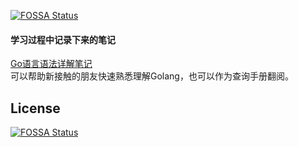 [![FOSSA Status](https://app.fossa.io/api/projects/git%2Bgithub.com%2Fyougg%2Fgonote.svg?type=shield)](https://app.fossa.io/projects/git%2Bgithub.com%2Fyougg%2Fgonote?ref=badge_shield)

#### 学习过程中记录下来的笔记


[Go语言语法详解笔记](https://github.com/yougg/gonote/blob/master/gogrammar.md)  
可以帮助新接触的朋友快速熟悉理解Golang，也可以作为查询手册翻阅。


## License
[![FOSSA Status](https://app.fossa.io/api/projects/git%2Bgithub.com%2Fyougg%2Fgonote.svg?type=large)](https://app.fossa.io/projects/git%2Bgithub.com%2Fyougg%2Fgonote?ref=badge_large)